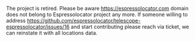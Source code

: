 The project is retired. Please be aware https://espressolocator.com domain does not belong to Espressolocator project any more. If someone willing to address https://github.com/espressolocator/telescope-espressolocator/issues/16 and start contributing please reach via ticket, we can reinstate it with all locations data.
